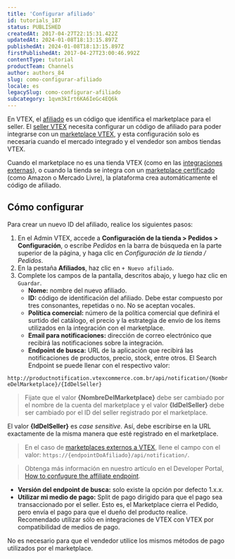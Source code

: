 ```yaml
---
title: 'Configurar afiliado'
id: tutorials_187
status: PUBLISHED
createdAt: 2017-04-27T22:15:31.422Z
updatedAt: 2024-01-08T18:13:15.897Z
publishedAt: 2024-01-08T18:13:15.897Z
firstPublishedAt: 2017-04-27T23:00:46.992Z
contentType: tutorial
productTeam: Channels
author: authors_84
slug: como-configurar-afiliado
locale: es
legacySlug: como-configurar-afiliado
subcategory: 1qvm3kIrt6KA6IeGc4EQ6k
---
```


En VTEX, el [afiliado](https://help.vtex.com/es/tutorial/o-que-e-afiliado--4bN3e1YarSEammk2yOeMc0) es un código que identifica el marketplace para el seller. El [seller VTEX](https://help.vtex.com/es/tutorial/estrategias-de-marketplace-na-vtex--tutorials_402#como-seller-vtex) necesita configurar un código de afiliado para poder integrarse con un [marketplace VTEX](https://help.vtex.com/es/tutorial/estrategias-de-marketplace-na-vtex--tutorials_402#ser-un-marketplace-vtex), y esta configuración solo es necesaria cuando el mercado integrado y el vendedor son ambos tiendas VTEX.

Cuando el marketplace no es una tienda VTEX (como en las [integraciones externas](https://help.vtex.com/es/tutorial/estrategias-de-marketplace-na-vtex--tutorials_402#integrado-con-un-marketplace-externo)), o cuando la tienda se integra con un [marketplace certificado](https://help.vtex.com/es/tutorial/estrategias-de-marketplace-na-vtex--tutorials_402#integrado-con-un-marketplace-certificado) (como Amazon o Mercado Livre), la plataforma crea automáticamente el código de afiliado.

## Cómo configurar

Para crear un nuevo ID del afiliado, realice los siguientes pasos:

1. En el Admin VTEX, accede a **Configuración de la tienda > Pedidos > Configuración**, o escribe *Pedidos* en la barra de búsqueda en la parte superior de la página, y haga clic en *Configuración de la tienda / Pedidos*.
3. En la pestaña **Afiliados**, haz clic en `+ Nuevo afiliado`.
5. Complete los campos de la pantalla, descritos abajo, y luego haz clic en `Guardar`.
    - **Nome:** nombre del nuevo afiliado.
    - **ID:** código de identificación del afiliado. Debe estar compuesto por tres consonantes, repetidas o no. No se aceptan vocales.
    - **Política comercial:** número de la política comercial que definirá el surtido del catálogo, el precio y la estrategia de envío de los ítems utilizados en la integración con el marketplace.
    - **Email para notificaciones:** dirección de correo electrónico que recibirá las notificaciones sobre la integración.
    - **Endpoint de busca:** URL de la aplicación que recibirá las notificaciones de productos, precio, stock, entre otros. El Search Endpoint se puede llenar con el respectivo valor: 

`http://productnotification.vtexcommerce.com.br/api/notification/{NombreDelMarketplace}/{IdDelSeller}`

> Fijate que el valor **{NombreDelMarketplace}** debe ser cambiado por el nombre de la cuenta del marketplace y el valor **{IdDelSeller}** debe ser cambiado por el ID del seller registrado por el marketplace.

> <div class="alert alert-danger">
El valor <strong>{IdDelSeller}</strong> es <em>case sensitive</em>. Así, debe escribirse en la URL exactamente de la misma manera que esté registrado en el marketplace.
</div>

> En el caso de [marketplaces externos a VTEX](https://help.vtex.com/es/tutorial/marketplace-strategies-at-vtex--tutorials_402#integrado-con-un-marketplace-externo), llene el campo con el valor: `https://{endpointDoAfiliado}/api/notification/`.   

> Obtenga más información en nuestro artículo en el Developer Portal, [How to confugure the affiliate endpoint](https://developers.vtex.com/vtex-rest-api/docs/external-marketplace-integration-price-update#how-to-configure-the-affiliate-endpoint).

- **Versión del endpoint de busca:** solo existe la opción por defecto 1.x.x.
- **Utilizar mi medio de pago:** Split de pago dirigido para que el pago sea transaccionado por el seller. Esto es, el Marketplace cierra el Pedido, pero envía el pago para que el dueño del producto realice. Recomendado utilizar sólo en integraciones de VTEX con VTEX por compatibilidad de medios de pago.

No es necesario para que el vendedor utilice los mismos métodos de pago utilizados por el marketplace.
